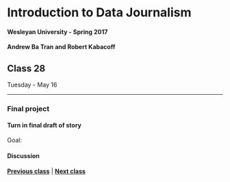 # Introduction to Data Journalism
  
#### Wesleyan University - Spring 2017
  
**Andrew Ba Tran and Robert Kabacoff**
  
## Class 28
Tuesday - May 16
                             
----
                             
### Final project
                             
#### Turn in final draft of story
                             
Goal: 
                             
#### Discussion

                   
**[Previous class](class27.md)** | **[Next class](29.md)**
